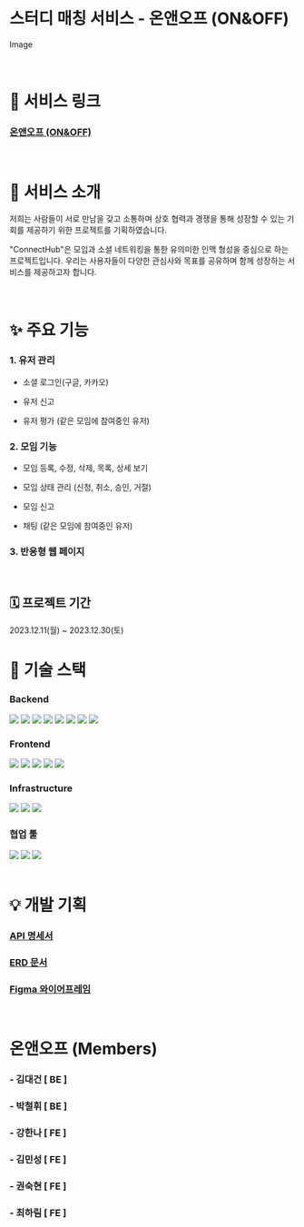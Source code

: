 # 스터디 매칭 서비스 - 온앤오프 (ON&OFF)

Image

<br />

# 👀 서비스 링크

### [온앤오프 (ON&OFF)](http://kdt-sw-7-team05.elicecoding.com/)

<br />

# 🎉 서비스 소개

저희는 사람들이 서로 만남을 갖고 소통하며 상호 협력과 경쟁을 통해 성장할 수 있는 기회를 제공하기 위한 프로젝트를 기획하였습니다.

"ConnectHub"은 모임과 소셜 네트워킹을 통한 유의미한 인맥 형성을 중심으로 하는 프로젝트입니다. 우리는 사용자들이 다양한 관심사와 목표를 공유하며 함께 성장하는 서비스를 제공하고자 합니다.

<br />

# ✨ 주요 기능

### 1. 유저 관리

- 소셜 로그인(구글, 카카오)

- 유저 신고

- 유저 평가 (같은 모임에 참여중인 유저)

### 2. 모임 기능

- 모임 등록, 수정, 삭제, 목록, 상세 보기

- 모임 상태 관리 (신청, 취소, 승인, 거절)

- 모임 신고

- 채팅 (같은 모임에 참여중인 유저)

### 3. 반응형 웹 페이지

<br />

## 🗓️ 프로젝트 기간

2023.12.11(월) ~ 2023.12.30(토)

# 🥁 기술 스택

### Backend

<img src="https://img.shields.io/badge/Node.js-339933?style=flat-square&logo=nodedotjs&logoColor=white"/>
<img src="https://img.shields.io/badge/Express-000000?style=flat-square&logo=express&logoColor=white"/>
<img src="https://img.shields.io/badge/MySQL-4479A1?style=flat-square&logo=mysql&logoColor=white"/>
<img src="https://img.shields.io/badge/TypeORM-3178C6?style=flat-square&logo=typeorm&logoColor=white"/>
<img src="https://img.shields.io/badge/MongoDB-47A248?style=flat-square&logo=mongodb&logoColor=white"/>
<img src="https://img.shields.io/badge/Mongoose-880000?style=flat-square&logo=mongoose&logoColor=white"/>
<img src="https://img.shields.io/badge/Socket.io-010101?style=flat-square&logo=socket.io&logoColor=white"/>
<img src="https://img.shields.io/badge/TypeScript-3178C6?style=flat-square&logo=typescript&logoColor=white"/>

### Frontend

<img src="https://img.shields.io/badge/React-61DAFB?style=flat-square&logo=react&logoColor=white"/>
<img src="https://img.shields.io/badge/TypeScript-3178C6?style=flat-square&logo=typescript&logoColor=white"/>
<img src="https://img.shields.io/badge/Tailwind_CSS-38B2AC?style=flat-square&logo=tailwind-css&logoColor=white"/>
<img src="https://img.shields.io/badge/react--hook--form-0081CB?style=flat-square&logo=react&logoColor=white"/>
<img src="https://img.shields.io/badge/Zustand-000?style=flat-square&logo=zustand&logoColor=white"/>

### Infrastructure

<img src="https://img.shields.io/badge/Vite-646CFF?style=flat-square&logo=vite&logoColor=white"/>
<img src="https://img.shields.io/badge/PM2-2B037A?style=flat-square&logo=pm2&logoColor=white"/>
<img src="https://img.shields.io/badge/NGINX-009639?style=flat-square&logo=nginx&logoColor=white"/>

### 협업 툴

<img src="https://img.shields.io/badge/Gitlab-FC6D26?style=flat-square&logo=gitlab&logoColor=white"/>
<img src="https://img.shields.io/badge/Figma-0C8CE9?style=flat-square&logo=figma&logoColor=white"/>
<img src="https://img.shields.io/badge/Notion-FFFFFF?style=flat-square&logo=notion&logoColor=black"/>

<br />
<br />

# 💡 개발 기획

### [API 명세서](https://www.notion.so/API-43378c973b474266b27836ff06e103de?pvs=4)

### [ERD 문서](https://drive.google.com/file/d/1yQ4DK4HeauTK5LDw0sTFAp9SboCntvXV/view?usp=sharing)

### [Figma 와이어프레임](https://www.figma.com/file/bzRNmwnW08OrNCjGxHr0Vo/%EC%98%A8%EC%95%A4%EC%98%A4%ED%94%84?type=design&node-id=0-1&mode=design&t=GfiMBxJWxrvvLwlL-0)

<br />

# 온앤오프 (Members)

### - 김대건 [ BE ]

### - 박철휘 [ BE ]

### - 강한나 [ FE ]

### - 김민성 [ FE ]

### - 권숙현 [ FE ]

### - 최하림 [ FE ]
